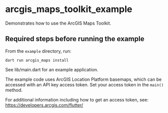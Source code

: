 # arcgis_maps_toolkit_example

Demonstrates how to use the ArcGIS Maps Toolkit.

## Required steps before running the example

From the `example` directory, run:

```
dart run arcgis_maps install
```

See lib/main.dart for an example application.

The example code uses ArcGIS Location Platform basemaps, which can be accessed with an API key access token. Set your access token in the `main()` method.

For additional information including how to get an access token, see: https://developers.arcgis.com/flutter/
